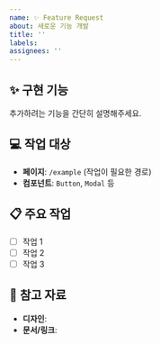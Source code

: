 ```yaml
---
name: ✨ Feature Request
about: 새로운 기능 개발
title: ''
labels:
assignees: ''
---
```


## ✨ 구현 기능

추가하려는 기능을 간단히 설명해주세요.

## 💻 작업 대상

- **페이지**: `/example` (작업이 필요한 경로)
- **컴포넌트**: `Button`, `Modal` 등

## 📋 주요 작업

- [ ] 작업 1
- [ ] 작업 2
- [ ] 작업 3

## 🎨 참고 자료

- **디자인**:
- **문서/링크**:
